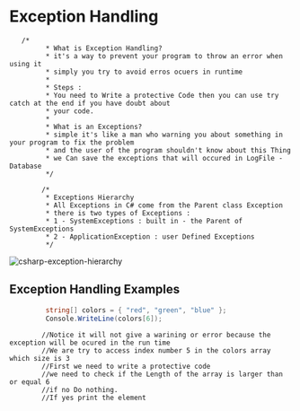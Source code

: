 # Exception Handling
       /*
             * What is Exception Handling?
             * it's a way to prevent your program to throw an error when using it 
             * simply you try to avoid erros ocuers in runtime 
             * 
             * Steps : 
             * You need to Write a protective Code then you can use try catch at the end if you have doubt about 
             * your code.
             * 
             * What is an Exceptions?
             * simple it's like a man who warning you about something in your program to fix the problem 
             * and the user of the program shouldn't know about this Thing
             * we Can save the exceptions that will occured in LogFile - Database
             */

            /*
             * Exceptions Hierarchy
             * All Exceptions in C# come from the Parent class Exception 
             * there is two types of Exceptions : 
             * 1 - SystemExceptions : built in - the Parent of SystemExceptions
             * 2 - ApplicationException : user Defined Exceptions
             */

         
![csharp-exception-hierarchy](https://github.com/Ebrahemots-lab/What-I-Learn/assets/79811814/260bf91d-c499-4cfc-a5b1-82ab08fc4c33)

## Exception Handling Examples

``` c#
         string[] colors = { "red", "green", "blue" };
         Console.WriteLine(colors[6]);
 ```
            //Notice it will not give a warining or error because the exception will be ocured in the run time
            //We are try to access index number 5 in the colors array which size is 3 
            //First we need to write a protective code 
            //we need to check if the Length of the array is larger than or equal 6 
            //if no Do nothing.
            //If yes print the element 
